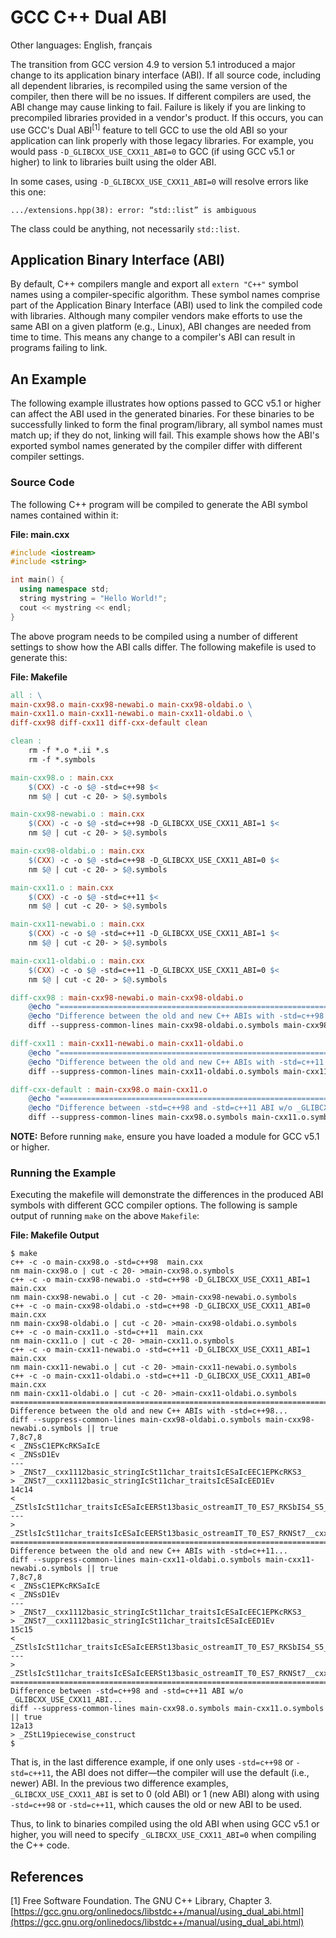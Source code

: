 # GCC C++ Dual ABI

Other languages: English, français

The transition from GCC version 4.9 to version 5.1 introduced a major change to its application binary interface (ABI). If all source code, including all dependent libraries, is recompiled using the same version of the compiler, then there will be no issues. If different compilers are used, the ABI change may cause linking to fail. Failure is likely if you are linking to precompiled libraries provided in a vendor's product. If this occurs, you can use GCC's Dual ABI<sup>[1]</sup> feature to tell GCC to use the old ABI so your application can link properly with those legacy libraries. For example, you would pass `-D_GLIBCXX_USE_CXX11_ABI=0` to GCC (if using GCC v5.1 or higher) to link to libraries built using the older ABI.

In some cases, using `-D_GLIBCXX_USE_CXX11_ABI=0` will resolve errors like this one:

`.../extensions.hpp(38): error: “std::list” is ambiguous`

The class could be anything, not necessarily `std::list`.


## Application Binary Interface (ABI)

By default, C++ compilers mangle and export all `extern "C++"` symbol names using a compiler-specific algorithm. These symbol names comprise part of the Application Binary Interface (ABI) used to link the compiled code with libraries. Although many compiler vendors make efforts to use the same ABI on a given platform (e.g., Linux), ABI changes are needed from time to time. This means any change to a compiler's ABI can result in programs failing to link.


## An Example

The following example illustrates how options passed to GCC v5.1 or higher can affect the ABI used in the generated binaries. For these binaries to be successfully linked to form the final program/library, all symbol names must match up; if they do not, linking will fail. This example shows how the ABI's exported symbol names generated by the compiler differ with different compiler settings.


### Source Code

The following C++ program will be compiled to generate the ABI symbol names contained within it:

**File: main.cxx**

```c++
#include <iostream>
#include <string>

int main() {
  using namespace std;
  string mystring = "Hello World!";
  cout << mystring << endl;
}
```

The above program needs to be compiled using a number of different settings to show how the ABI calls differ. The following makefile is used to generate this:

**File: Makefile**

```makefile
all : \
main-cxx98.o main-cxx98-newabi.o main-cxx98-oldabi.o \
main-cxx11.o main-cxx11-newabi.o main-cxx11-oldabi.o \
diff-cxx98 diff-cxx11 diff-cxx-default clean

clean :
	rm -f *.o *.ii *.s
	rm -f *.symbols

main-cxx98.o : main.cxx
	$(CXX) -c -o $@ -std=c++98 $<
	nm $@ | cut -c 20- > $@.symbols

main-cxx98-newabi.o : main.cxx
	$(CXX) -c -o $@ -std=c++98 -D_GLIBCXX_USE_CXX11_ABI=1 $<
	nm $@ | cut -c 20- > $@.symbols

main-cxx98-oldabi.o : main.cxx
	$(CXX) -c -o $@ -std=c++98 -D_GLIBCXX_USE_CXX11_ABI=0 $<
	nm $@ | cut -c 20- > $@.symbols

main-cxx11.o : main.cxx
	$(CXX) -c -o $@ -std=c++11 $<
	nm $@ | cut -c 20- > $@.symbols

main-cxx11-newabi.o : main.cxx
	$(CXX) -c -o $@ -std=c++11 -D_GLIBCXX_USE_CXX11_ABI=1 $<
	nm $@ | cut -c 20- > $@.symbols

main-cxx11-oldabi.o : main.cxx
	$(CXX) -c -o $@ -std=c++11 -D_GLIBCXX_USE_CXX11_ABI=0 $<
	nm $@ | cut -c 20- > $@.symbols

diff-cxx98 : main-cxx98-newabi.o main-cxx98-oldabi.o
	@echo "=============================================================================="
	@echo "Difference between the old and new C++ ABIs with -std=c++98..."
	diff --suppress-common-lines main-cxx98-oldabi.o.symbols main-cxx98-newabi.o.symbols || true

diff-cxx11 : main-cxx11-newabi.o main-cxx11-oldabi.o
	@echo "=============================================================================="
	@echo "Difference between the old and new C++ ABIs with -std=c++11..."
	diff --suppress-common-lines main-cxx11-oldabi.o.symbols main-cxx11-newabi.o.symbols || true

diff-cxx-default : main-cxx98.o main-cxx11.o
	@echo "=============================================================================="
	@echo "Difference between -std=c++98 and -std=c++11 ABI w/o _GLIBCXX_USE_CXX11_ABI..."
	diff --suppress-common-lines main-cxx98.o.symbols main-cxx11.o.symbols || true
```

**NOTE:** Before running `make`, ensure you have loaded a module for GCC v5.1 or higher.


### Running the Example

Executing the makefile will demonstrate the differences in the produced ABI symbols with different GCC compiler options. The following is sample output of running `make` on the above `Makefile`:

**File: Makefile Output**

```
$ make
c++ -c -o main-cxx98.o -std=c++98  main.cxx
nm main-cxx98.o | cut -c 20- >main-cxx98.o.symbols
c++ -c -o main-cxx98-newabi.o -std=c++98 -D_GLIBCXX_USE_CXX11_ABI=1  main.cxx
nm main-cxx98-newabi.o | cut -c 20- >main-cxx98-newabi.o.symbols
c++ -c -o main-cxx98-oldabi.o -std=c++98 -D_GLIBCXX_USE_CXX11_ABI=0  main.cxx
nm main-cxx98-oldabi.o | cut -c 20- >main-cxx98-oldabi.o.symbols
c++ -c -o main-cxx11.o -std=c++11  main.cxx
nm main-cxx11.o | cut -c 20- >main-cxx11.o.symbols
c++ -c -o main-cxx11-newabi.o -std=c++11 -D_GLIBCXX_USE_CXX11_ABI=1  main.cxx
nm main-cxx11-newabi.o | cut -c 20- >main-cxx11-newabi.o.symbols
c++ -c -o main-cxx11-oldabi.o -std=c++11 -D_GLIBCXX_USE_CXX11_ABI=0  main.cxx
nm main-cxx11-oldabi.o | cut -c 20- >main-cxx11-oldabi.o.symbols
==============================================================================
Difference between the old and new C++ ABIs with -std=c++98...
diff --suppress-common-lines main-cxx98-oldabi.o.symbols main-cxx98-newabi.o.symbols || true
7,8c7,8
< _ZNSsC1EPKcRKSaIcE
< _ZNSsD1Ev
---
> _ZNSt7__cxx1112basic_stringIcSt11char_traitsIcESaIcEEC1EPKcRKS3_
> _ZNSt7__cxx1112basic_stringIcSt11char_traitsIcESaIcEED1Ev
14c14
< _ZStlsIcSt11char_traitsIcESaIcEERSt13basic_ostreamIT_T0_ES7_RKSbIS4_S5_T1_E
---
> _ZStlsIcSt11char_traitsIcESaIcEERSt13basic_ostreamIT_T0_ES7_RKNSt7__cxx1112basic_stringIS4_S5_T1_EE
==============================================================================
Difference between the old and new C++ ABIs with -std=c++11...
diff --suppress-common-lines main-cxx11-oldabi.o.symbols main-cxx11-newabi.o.symbols || true
7,8c7,8
< _ZNSsC1EPKcRKSaIcE
< _ZNSsD1Ev
---
> _ZNSt7__cxx1112basic_stringIcSt11char_traitsIcESaIcEEC1EPKcRKS3_
> _ZNSt7__cxx1112basic_stringIcSt11char_traitsIcESaIcEED1Ev
15c15
< _ZStlsIcSt11char_traitsIcESaIcEERSt13basic_ostreamIT_T0_ES7_RKSbIS4_S5_T1_E
---
> _ZStlsIcSt11char_traitsIcESaIcEERSt13basic_ostreamIT_T0_ES7_RKNSt7__cxx1112basic_stringIS4_S5_T1_EE
==============================================================================
Difference between -std=c++98 and -std=c++11 ABI w/o _GLIBCXX_USE_CXX11_ABI...
diff --suppress-common-lines main-cxx98.o.symbols main-cxx11.o.symbols || true
12a13
> _ZStL19piecewise_construct
$
```

That is, in the last difference example, if one only uses `-std=c++98` or `-std=c++11`, the ABI does not differ—the compiler will use the default (i.e., newer) ABI. In the previous two difference examples, `_GLIBCXX_USE_CXX11_ABI` is set to 0 (old ABI) or 1 (new ABI) along with using `-std=c++98` or `-std=c++11`, which causes the old or new ABI to be used.

Thus, to link to binaries compiled using the old ABI when using GCC v5.1 or higher, you will need to specify `_GLIBCXX_USE_CXX11_ABI=0` when compiling the C++ code.


## References

[1] Free Software Foundation. The GNU C++ Library, Chapter 3. [https://gcc.gnu.org/onlinedocs/libstdc++/manual/using_dual_abi.html](https://gcc.gnu.org/onlinedocs/libstdc++/manual/using_dual_abi.html)

